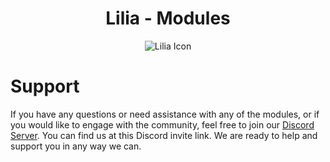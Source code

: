<h1 align="center">Lilia 
- Modules</h1>

<p align="center">
  <img src="https://i.imgur.com/yY3wT30.png" alt="Lilia Icon">
</p>

# Support

If you have any questions or need assistance with any of the modules, or if you would like to engage with the community, feel free to join our [Discord Server](https://discord.gg/52MSnh39vw). You can find us at this Discord invite link. We are ready to help and support you in any way we can.